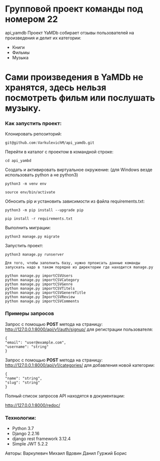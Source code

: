 # Групповой проект команды под номером 22
api_yamdb
Проект YaMDb собирает отзывы пользователей на произведения и делит их категории:
* Книги
* Фильмы
* Музыка
# Сами произведения в YaMDb не хранятся, здесь нельзя посмотреть фильм или послушать музыку.
### Как запустить проект:
Клонировать репозиторий:
```
git@github.com:VarkulevichM/api_yamdb.git
```
Перейти в каталог с проектом в командной строке:
```
cd api_yambd
```
Создать и активировать виртуальное окружение:
(для Windows везде использовать python а не python3)
```
python3 -m venv env 
```
```
source env/bin/activate
```
Обносить pip и установить зависимости из файла requirements.txt:
```
python3 -m pip install --upgrade pip 
```
```
pip install -r requirements.txt
```
Выполнить миграции:
```
python3 manage.py migrate
```
Запустить проект:
```
python3 manage.py runserver
```
```
Для того, чтобы заполнить базу, нужно прпоисать данные команды
запускать надо в таком порядке из директории где находится manage.py

python manage.py importCSVUsers
python manage.py importCSVCategory
python manage.py importCSVGenre
python manage.py importCSVTitels
python manage.py importCSVGenereTitle
python manage.py ImportCSVReview
python manage.py importCSVComments
```
### Примеры запросов
Запрос с помощью **POST** метода на страницу: http://127.0.0.1:8000/api/v1/auth/signup/
для регистрации пользователя:

    {
    "email": "user@example.com",
    "username": "string"
    }

Запрос с помощью **POST** метода на страницу: http://127.0.0.1:8000/api/v1/categories/
для добавления новой категории:

    {
    "name": "string",
    "slug": "string"
    }
Полный список запросов API находятся в документации:

http://127.0.0.1:8000/redoc/
### Технологии:
- Python 3.7
- Django 2.2.16
- django rest framework 3.12.4
- Simple JWT 5.2.2

Авторы:
Варкулевич Михаил
Вдовин Данил
Гуржий Борис